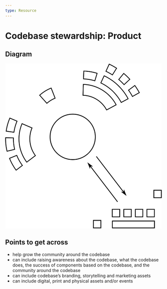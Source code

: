 ```yaml
--- 
type: Resource
---
```


# Codebase stewardship: Product

## Diagram

![graphical representation of interactions with actors further away from the codebase than most actors](codebase-product.svg)

## Points to get across

* help grow the community around the codebase
* can include raising awareness about the codebase, what the codebase does, the success of components based on the codebase, and the community around the codebase
* can include codebase’s branding, storytelling and marketing assets
* can include digital, print and physical assets and/or events